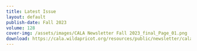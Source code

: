 ```yaml
---
title: Latest Issue
layout: default
publish-date: Fall 2023
volume: 128
cover-img: /assets/images/CALA Newsletter Fall 2023_final_Page_01.png
download: https://cala.wildapricot.org/resources/public/newsletter/cala-newsletter2023_02_fall.pdf
---
```


